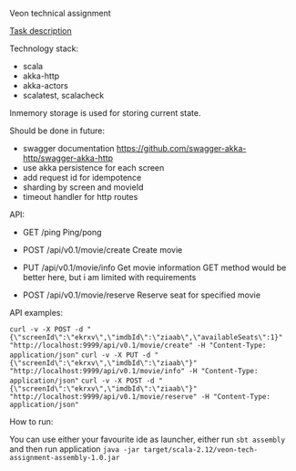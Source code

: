 Veon technical assignment

[Task description](Task.md)

Technology stack:
- scala
- akka-http
- akka-actors
- scalatest, scalacheck


Inmemory storage is used for storing current state.

Should be done in future:
- swagger documentation https://github.com/swagger-akka-http/swagger-akka-http
- use akka persistence for each screen
- add request id for idempotence
- sharding by screen and movieId
- timeout handler for http routes


API:
- GET /ping
Ping/pong

- POST /api/v0.1/movie/create
Create movie

- PUT /api/v0.1/movie/info
Get movie information
GET method would be better here, but i am limited with requirements

- POST /api/v0.1/movie/reserve
Reserve seat for specified movie

API examples:

`curl -v -X POST -d "{\"screenId\":\"ekrxv\",\"imdbId\":\"ziaab\",\"availableSeats\":1}" "http://localhost:9999/api/v0.1/movie/create" -H "Content-Type: application/json"`
`curl -v -X PUT -d "{\"screenId\":\"ekrxv\",\"imdbId\":\"ziaab\"}" "http://localhost:9999/api/v0.1/movie/info" -H "Content-Type: application/json"`
`curl -v -X POST -d "{\"screenId\":\"ekrxv\",\"imdbId\":\"ziaab\"}" "http://localhost:9999/api/v0.1/movie/reserve" -H "Content-Type: application/json"`

How to run:

You can use either your favourite ide as launcher,
either run `sbt assembly` and then run application `java -jar target/scala-2.12/veon-tech-assignment-assembly-1.0.jar
`
